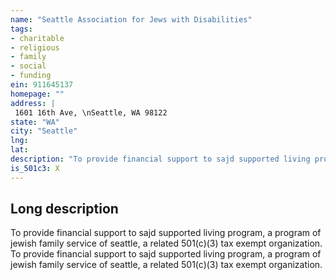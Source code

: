 ```yaml
---
name: "Seattle Association for Jews with Disabilities"
tags:
- charitable
- religious
- family
- social
- funding
ein: 911645137
homepage: ""
address: |
 1601 16th Ave, \nSeattle, WA 98122
state: "WA"
city: "Seattle"
lng: 
lat: 
description: "To provide financial support to sajd supported living program, a program of jewish family service of seattle, a related 501(c)(3) tax exempt organization. "
is_501c3: X
---
```


## Long description

To provide financial support to sajd supported living program, a program of jewish family service of seattle, a related 501(c)(3) tax exempt organization. To provide financial support to sajd supported living program, a program of jewish family service of seattle, a related 501(c)(3) tax exempt organization. 
